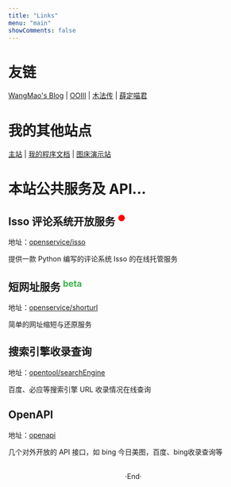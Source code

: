 ```yaml
---
title: "Links"
menu: "main"
showComments: false
---
```


# 友链

[WangMao's Blog](https://blog.wangmao.me/) |
[OOIII](https://ooiii.com/) |
[木法传](https://www.mofazhuan.com/) |
[薛定喵君](http://xuedingmiao.com/)

# 我的其他站点

[主站](https://www.saintic.com) |
[我的程序文档](https://docs.saintic.com) |
[图床演示站](http://demo.picbed.pro)

# 本站公共服务及 API...

## Isso 评论系统开放服务 <sup style="color:red" >●</sup>

地址：[openservice/isso](https://open.saintic.com/openservice/isso)

提供一款 Python 编写的评论系统 Isso 的在线托管服务

## 短网址服务 <sup style="color:#39b54a" >beta</sup>

地址：[openservice/shorturl](https://open.saintic.com/openservice/shorturl/)

简单的网址缩短与还原服务

## 搜索引擎收录查询

地址：[opentool/searchEngine](https://open.saintic.com/onlinetool/searchEngineQuery)

百度、必应等搜索引擎 URL 收录情况在线查询

## OpenAPI

地址：[openapi](https://open.saintic.com/openapi)

几个对外开放的 API 接口，如 bing 今日美图，百度、bing收录查询等

<br>

<center>  ·End·  </center>
